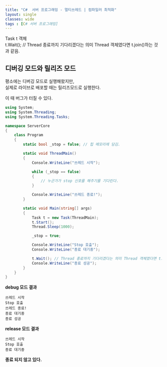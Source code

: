 ```yaml
---
title: "C#  서버 프로그래밍 - 멀티쓰레드 | 컴파일러 최적화"
layout: single
classes: wide
tags : [C# 서버 프로그래밍]
---
```

  
Task t 객체  
t.Wait(); // Thread 종료까지 기다리겠다는 의미 Thread 객체였다면 t.join()하는 것과 같음.  
  
## 디버깅 모드와 릴리즈 모드  
평소에는 디버깅 모드로 실행해왔지만,  
실제로 라이브로 배포할 때는 릴리즈모드로 실행한다.  
  
이 때 버그가 터질 수 있다.  
  
```c#
using System;
using System.Threading;
using System.Threading.Tasks;

namespace ServerCore
{
    class Program
    {
        static bool _stop = false; // 힙 메모리에 담김.

        static void ThreadMain()
        {
            Console.WriteLine("쓰레드 시작");

            while (_stop == false)
            {
                // 누군가가 stop 신호를 해주기를 기다린다.
            }

            Console.WriteLine("쓰레드 종료!");
        }

        static void Main(string[] args)
        {
            Task t = new Task(ThreadMain);
            t.Start();
            Thread.Sleep(1000);

            _stop = true;

            Console.WriteLine("Stop 호출");
            Console.WriteLine("종료 대기중");

            t.Wait(); // Thread 종료까지 기다리겠다는 의미 Thread 객체였다면 t.join()하는 것과 같음.
            Console.WriteLine("종료 성공");
        }
    }
}


```

**debug 모드 결과**  
```
쓰레드 시작
Stop 호출
쓰레드 종료!
종료 대기중
종료 성공
```

**release 모드 결과**  
```
쓰레드 시작
Stop 호출
종료 대기중
```
**종료 되지 않고 있다.**  


